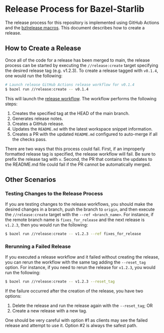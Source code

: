 # Release Process for Bazel-Starlib

The release process for this repository is implemented using GitHub Actions and the [bzlrelease
macros](/doc/bzlrelease/README.md). This document describes how to create a release.


## How to Create a Release

Once all of the code for a release has been merged to main, the release process can be started by
executing the `//release:create` target specifying the desired release tag (e.g. v1.2.3). To create
a release tagged with `v0.1.4`, one would run the following:

```sh
# Launch release GitHub Actions release workflow for v0.1.4
$ bazel run //release:create -- v0.1.4
```
<!-- markdown-link-check-disable-next-line -->
This will launch the [release workflow](.github/workflows/create_release.yml). The workflow performs
the following steps:

1. Creates the specified tag at the HEAD of the main branch.
2. Generates release notes.
3. Creates a GitHub release.
4. Updates the `README.md` with the latest workspace snippet information.
5. Creates a PR with the updated `README.md` configured to auto-merge if all the checks pass.

There are two ways that this process could fail. First, if an improperly formatted release tag is
specified, the release workflow will fail. Be sure to prefix the release tag with `v`. Second, the
PR that contains the updates to the README.md file could fail if the PR cannot be automatically
merged. 

## Other Scenarios

### Testing Changes to the Release Process

If you are testing changes to the release workflows, you should make the desired changes in a
branch, push the branch to `origin`, and then execute the `//release:create` target with the `--ref
<branch_name>`. For instance, if the remote branch name is `fixes_for_release` and the next release
is `v1.2.3`, then you would run the following:

```sh
$ bazel run //release:create -- v1.2.3 --ref fixes_for_release
```

### Rerunning a Failed Release

If you executed a release workflow and it failed without creating the release, you can rerun the
workflow with the same tag adding the `--reset_tag` option. For instance, if you need to rerun the
release for `v1.2.3`, you would run the following:

```sh
$ bazel run //release:create -- v1.2.3 --reset_tag
```

If the failure occurred after the creation of the release, you have two options:

1. Delete the release and run the release again with the `--reset_tag`; OR
2. Create a new release with a new tag.

One should be very careful with option #1 as clients may see the failed release and attempt to use
it. Option #2 is always the safest path.
